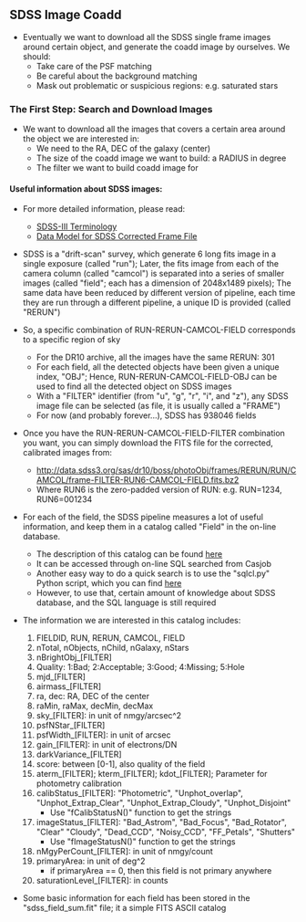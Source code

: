 ## SDSS Image Coadd 

* Eventually we want to download all the SDSS single frame images around certain
   object, and generate the coadd image by ourselves.  We should: 
   - Take care of the PSF matching 
   - Be careful about the background matching 
   - Mask out problematic or suspicious regions: e.g. saturated stars 

### The First Step: Search and Download Images 

* We want to download all the images that covers a certain area around the 
    object we are interested in: 
    - We need to the RA, DEC of the galaxy (center) 
    - The size of the coadd image we want to build: a RADIUS in degree 
    - The filter we want to build coadd image for 

#### Useful information about SDSS images: 

* For more detailed information, please read: 
    - [SDSS-III Terminology](https://www.sdss3.org/dr10/help/glossary.php)
    - [Data Model for SDSS Corrected Frame File](http://data.sdss3.org/datamodel/files/BOSS_PHOTOOBJ/frames/RERUN/RUN/CAMCOL/frame.html) 

* SDSS is a "drift-scan" survey, which generate 6 long fits image in a single
    exposure (called "run"); Later, the fits image from each of the camera
    column (called "camcol") is separated into a series of smaller images
    (called "field"; each has a dimension of 2048x1489 pixels); The same data
    have been reduced by different version of pipeline, each time they are run
    through a different pipeline, a unique ID is provided (called "RERUN") 
* So, a specific combination of RUN-RERUN-CAMCOL-FIELD corresponds to a specific
    region of sky 
    - For the DR10 archive, all the images have the same RERUN: 301 
    - For each field, all the detected objects have been given a unique index,
       "OBJ"; Hence, RUN-RERUN-CAMCOL-FIELD-OBJ can be used to find all the
       detected object on SDSS images 
    - With a "FILTER" identifier (from "u", "g", "r", "i", and "z"), any SDSS
       image file can be selected (as file, it is usually called a "FRAME")  
    - For now (and probably forever...), SDSS has 938046 fields 

* Once you have the RUN-RERUN-CAMCOL-FIELD-FILTER combination you want, you can
    simply download the FITS file for the corrected, calibrated images from: 
    - http://data.sdss3.org/sas/dr10/boss/photoObj/frames/RERUN/RUN/CAMCOL/frame-FILTER-RUN6-CAMCOL-FIELD.fits.bz2
    - Where RUN6 is the zero-padded version of RUN: e.g. RUN=1234, RUN6=001234

* For each of the field, the SDSS pipeline measures a lot of useful information,
    and keep them in a catalog called "Field" in the on-line database. 
    - The description of this catalog can be found [here](http://skyserver.sdss3.org/public/en/help/browser/browser.aspx#&&history=description+Field+U)
    - It can be accessed through on-line SQL searched from Casjob
    - Another easy way to do a quick search is to use the "sqlcl.py" Python
        script, which you can find
        [here](http://skyserver.sdss3.org/dr10/en/help/download/sqlcl/sqlcl.aspx)
    - However, to use that, certain amount of knowledge about SDSS database, and
        the SQL language is still required

* The information we are interested in this catalog includes: 
    1. FIELDID, RUN, RERUN, CAMCOL, FIELD 
    2. nTotal, nObjects, nChild, nGalaxy, nStars 
    3. nBrightObj_[FILTER] 
    4. Quality: 1:Bad; 2:Acceptable; 3:Good; 4:Missing; 5:Hole
    5. mjd_[FILTER] 
    6. airmass_[FILTER] 
    7. ra, dec: RA, DEC of the center 
    8. raMin, raMax, decMin, decMax 
    9. sky_[FILTER]: in unit of nmgy/arcsec^2
    10. psfNStar_[FILTER] 
    11. psfWidth_[FILTER]: in unit of arcsec
    12. gain_[FILTER]: in unit of electrons/DN 
    13. darkVariance_[FILTER] 
    14. score: between [0-1], also quality of the field 
    15. aterm_[FILTER]; kterm_[FILTER]; kdot_[FILTER]; Parameter for photometry
          calibration 
    16. calibStatus_[FILTER]: "Photometric", "Unphot_overlap", 
        "Unphot_Extrap_Clear", "Unphot_Extrap_Cloudy", "Unphot_Disjoint"
        - Use "fCalibStatusN()" function to get the strings 
    17. imageStatus_[FILTER]: "Bad_Astrom", "Bad_Focus", "Bad_Rotator", "Clear" 
        "Cloudy", "Dead_CCD", "Noisy_CCD", "FF_Petals", "Shutters" 
        - Use "fImageStatusN()" function to get the strings
    18. nMgyPerCount_[FILTER]: in unit of nmgy/count
    19. primaryArea: in unit of deg^2
        - if primaryArea == 0, then this field is not primary anywhere
    20. saturationLevel_[FILTER]: in counts

* Some basic information for each field has been stored in the
    "sdss_field_sum.fit" file; it a simple FITS ASCII catalog




